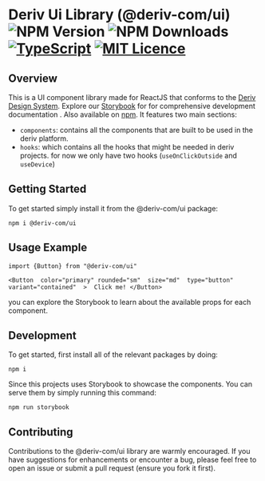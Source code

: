 # Deriv Ui Library (@deriv-com/ui)   <img alt="NPM Version" src="https://img.shields.io/npm/v/@deriv-com/ui"> <img alt="NPM Downloads" src="https://img.shields.io/npm/dw/@deriv-com/ui"> [![TypeScript](https://badges.frapsoft.com/typescript/code/typescript.png?v=101)](https://github.com/ellerbrock/typescript-badges/) [![MIT Licence](https://badges.frapsoft.com/os/mit/mit.png?v=102)](https://opensource.org/licenses/mit-license.php)


## Overview
This is a UI component library made for ReactJS that conforms to the  [Deriv Design System](https://zeroheight.com/36313d3c8/p/439a5c-deriv-design-system). Explore our [Storybook](https://deriv-ui.pages.dev/)  for for comprehensive development documentation . Also available on [npm](https://www.npmjs.com/package/@deriv-com/ui%22).
It features two main sections:
- `components`: contains all the components that are built to be used in the deriv platform.
- `hooks`: which contains all the hooks that might be needed in deriv projects. for now we only have two hooks (`useOnClickOutside` and `useDevice`)

## Getting Started
To get started simply install it from the @deriv-com/ui package:
```
npm i @deriv-com/ui
```

## Usage Example
```
import {Button} from "@deriv-com/ui"

<Button  color="primary" rounded="sm"  size="md"  type="button"  variant="contained"  >  Click me! </Button>
```
you can explore the Storybook to learn about the available props for each component.
## Development

To get started, first install all of the relevant packages by doing:

```
npm i
```
Since this projects uses Storybook to showcase the components. You can serve them by simply running this command:
```
npm run storybook
```

## Contributing
Contributions to the @deriv-com/ui library are warmly encouraged. If you have suggestions for enhancements or encounter a bug, please feel free to open an issue or submit a pull request (ensure you fork it first).
